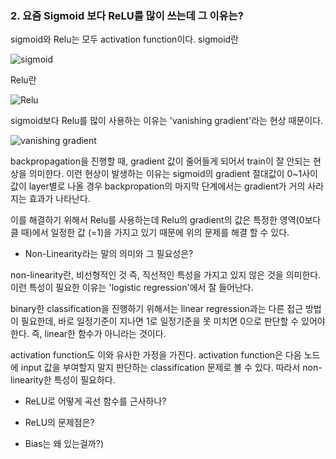 ### 2. 요즘 Sigmoid 보다 ReLU를 많이 쓰는데 그 이유는?

sigmoid와 Relu는 모두 activation function이다.
sigmoid란 

![sigmoid](https://encrypted-tbn0.gstatic.com/images?q=tbn:ANd9GcSHSk3U3OizdXDWN198r0EhU-_1C4slOQwWlIhUu0uPxWMxiurL)

Relu란 

![Relu](https://upload.wikimedia.org/wikipedia/commons/thumb/6/6c/Rectifier_and_softplus_functions.svg/220px-Rectifier_and_softplus_functions.svg.png)

sigmoid보다 Relu를 많이 사용하는 이유는 'vanishing gradient'라는 현상 때문이다. 

![vanishing gradient](https://t1.daumcdn.net/cfile/tistory/221E5750579F7BBD1B)

backpropagation을 진행할 때, gradient 값이 줄어들게 되어서 train이 잘 안되는 현상을 의미한다. 
이런 현상이 발생하는 이유는 sigmoid의 gradient 절대값이 0~1사이 값이 layer별로 나올 경우 backpropation의 마지막 단계에서는 gradient가 거의 사라지는 효과가 나타난다.

이를 해결하기 위해서 Relu를 사용하는데 Relu의 gradient의 값은 특정한 영역(0보다 클 때)에서 일정한 값 (=1)을 가지고 있기 때문에 위의 문제를 해결 할 수 있다.

- Non-Linearity라는 말의 의미와 그 필요성은?

non-linearity란, 비선형적인 것 즉, 직선적인 특성을 가지고 있지 않은 것을 의미한다.
이런 특성이 필요한 이유는 'logistic regression'에서 잘 들어난다.

binary한 classification을 진행하기 위해서는 linear regression과는 다른 접근 방법이 필요한데, 바로 일정기준이 지나면 1로 일정기준을 못 미치면 0으로 판단할 수 있어야한다. 즉, linear한 함수가 아니라는 것이다.

activation function도 이와 유사한 가정을 가진다. activation function은 다음 노드에 input 값을 부여할지 말지 판단하는 classification 문제로 볼 수 있다. 따라서 non-linearity한 특성이 필요하다.

- ReLU로 어떻게 곡선 함수를 근사하나?

- ReLU의 문제점은?

- Bias는 왜 있는걸까?)
